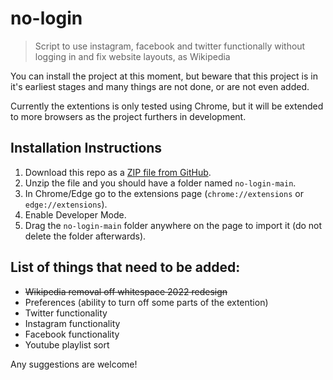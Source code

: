 # no-login
> Script to use instagram, facebook and twitter functionally without logging in and fix website layouts, as Wikipedia

You can install the project at this moment, but beware that this project is in it's earliest stages and many things are not done, or are not even added.

Currently the extentions is only tested using Chrome, but it will be extended to more browsers as the project furthers in development.

## Installation Instructions 
1. Download this repo as a [ZIP file from GitHub](https://github.com/LegeBeker/no-login/archive/refs/heads/main.zip).
1. Unzip the file and you should have a folder named `no-login-main`.
1. In Chrome/Edge go to the extensions page (`chrome://extensions` or `edge://extensions`).
1. Enable Developer Mode.
1. Drag the `no-login-main` folder anywhere on the page to import it (do not delete the folder afterwards).

## List of things that need to be added:
- ~~Wikipedia removal off whitespace 2022 redesign~~
- Preferences (ability to turn off some parts of the extention)
- Twitter functionality
- Instagram functionality
- Facebook functionality
- Youtube playlist sort

Any suggestions are welcome!
